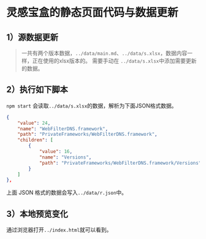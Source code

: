 # 灵感宝盒的静态页面代码与数据更新

## 1）源数据更新
> 一共有两个版本数据，`../data/main.md`、`../data/s.xlsx`，数据内容一样，正在使用的xlsx版本的。
需要手动在 `../data/s.xlsx`中添加需要更新的数据。

## 2）执行如下脚本
`npm start` 会读取`../data/s.xlsx`的数据，解析为下面JSON格式数据。
``` json
{
    "value": 24,
    "name": "WebFilterDNS.framework",
    "path": "PrivateFrameworks/WebFilterDNS.framework",
    "children": [
        {
            "value": 16,
            "name": "Versions",
            "path": "PrivateFrameworks/WebFilterDNS.framework/Versions"
        }
    ]
},
```
上面 JSON 格式的数据会写入`../data/r.json`中。

## 3）本地预览变化
通过浏览器打开`../index.html`就可以看到。